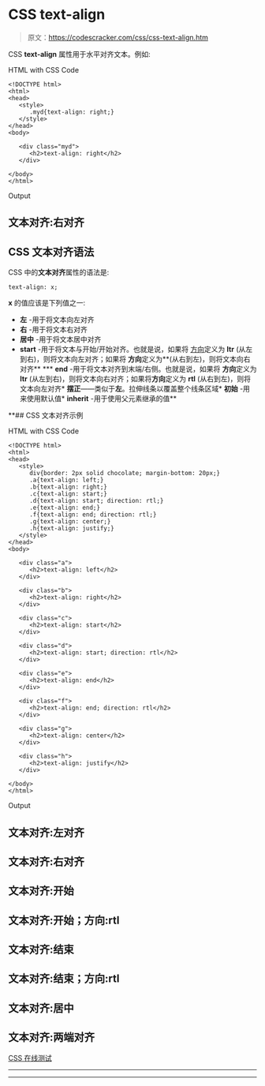 # CSS text-align

> 原文：<https://codescracker.com/css/css-text-align.htm>

CSS **text-align** 属性用于水平对齐文本。例如:

HTML with CSS Code

```
<!DOCTYPE html>
<html>
<head>
   <style>
      .myd{text-align: right;}
   </style>
</head>
<body>

   <div class="myd">
      <h2>text-align: right</h2>
   </div>

</body>
</html>
```

Output

## 文本对齐:右对齐

## CSS 文本对齐语法

CSS 中的**文本对齐**属性的语法是:

```
text-align: x;
```

**x** 的值应该是下列值之一:

*   **左** -用于将文本向左对齐
*   **右** -用于将文本右对齐
*   **居中** -用于将文本居中对齐
*   **start** -用于将文本与开始/开始对齐。也就是说，如果将 [方向](/css/css-direction.htm)定义为 **ltr** (从左到右)，则将文本向左对齐；如果将 **方向**定义为**(从右到左)，则将文本向右对齐**
***   **end** -用于将文本对齐到末端/右侧。也就是说，如果将 **方向**定义为 **ltr** (从左到右)，则将文本向右对齐；如果将**方向**定义为 **rtl** (从右到左)，则将文本向左对齐*   **摆正**——类似于**左**。拉伸线条以覆盖整个线条区域*   **初始** -用来使用默认值*   **inherit** -用于使用父元素继承的值**

 **## CSS 文本对齐示例

HTML with CSS Code

```
<!DOCTYPE html>
<html>
<head>
   <style>
      div{border: 2px solid chocolate; margin-bottom: 20px;}
      .a{text-align: left;}
      .b{text-align: right;}
      .c{text-align: start;}
      .d{text-align: start; direction: rtl;}
      .e{text-align: end;}
      .f{text-align: end; direction: rtl;}
      .g{text-align: center;}
      .h{text-align: justify;}
   </style>
</head>
<body>

   <div class="a">
      <h2>text-align: left</h2>
   </div>

   <div class="b">
      <h2>text-align: right</h2>
   </div>

   <div class="c">
      <h2>text-align: start</h2>
   </div>

   <div class="d">
      <h2>text-align: start; direction: rtl</h2>
   </div>

   <div class="e">
      <h2>text-align: end</h2>
   </div>

   <div class="f">
      <h2>text-align: end; direction: rtl</h2>
   </div>

   <div class="g">
      <h2>text-align: center</h2>
   </div>

   <div class="h">
      <h2>text-align: justify</h2>
   </div>

</body>
</html>
```

Output

## 文本对齐:左对齐

## 文本对齐:右对齐

## 文本对齐:开始

## 文本对齐:开始；方向:rtl

## 文本对齐:结束

## 文本对齐:结束；方向:rtl

## 文本对齐:居中

## 文本对齐:两端对齐

[CSS 在线测试](/exam/showtest.php?subid=5)

* * *

* * ***